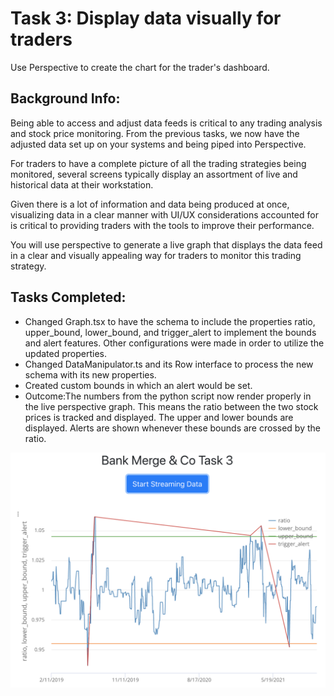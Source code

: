 # Task 3: Display data visually for traders
Use Perspective to create the chart for the trader's dashboard.

## Background Info:
Being able to access and  adjust data feeds is critical to any trading analysis and stock price monitoring. From the previous tasks, we now have the adjusted data set up on your systems and being piped into Perspective.

For traders to have a complete picture of all the trading strategies being monitored, several screens typically display an assortment of live and historical data at their workstation.

Given there is a lot of information and data being produced at once, visualizing data in a clear manner with UI/UX considerations accounted for is critical to providing traders with the tools to improve their performance.

You will use perspective to generate a live graph that displays the data feed in a clear and visually appealing way for traders to monitor this trading strategy.

## Tasks Completed:
* Changed Graph.tsx to have the schema to include the properties ratio, upper_bound, lower_bound, and trigger_alert to implement the bounds and alert features. Other configurations were made in order to utilize the updated properties.
* Changed DataManipulator.ts and its Row interface to process the new schema with its new properties.
* Created custom bounds in which an alert would be set.
* Outcome:The numbers from the python script now render properly in the live perspective graph. This means the ratio between the two stock prices is tracked and displayed. The upper and lower bounds are displayed. Alerts are shown whenever these bounds are crossed by the ratio.

![Result](result_task3.png)
